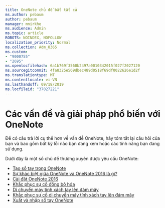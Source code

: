```yaml
---
title: OneNote chủ đề bắt tất cả
ms.author: pebaum
author: pebaum
manager: mnirkhe
ms.audience: Admin
ms.topic: article
ROBOTS: NOINDEX, NOFOLLOW
localization_priority: Normal
ms.collection: Adm_O365
ms.custom:
- "9000755"
- "2695"
ms.openlocfilehash: 6a1b769f3560b2497a0010342015f027f2027120
ms.sourcegitcommit: 4fa8325e569dbec489d0518f69df0022626e1d2f
ms.translationtype: MT
ms.contentlocale: vi-VN
ms.lasthandoff: 09/18/2019
ms.locfileid: "37027221"
---
```

# <a name="common-issues-and-resolutions-with-onenote"></a>Các vấn đề và giải pháp phổ biến với OneNote

Để có câu trả lời cụ thể hơn về vấn đề OneNote, hãy tóm tắt lại câu hỏi của bạn và bao gồm bất kỳ lỗi nào bạn đang xem hoặc các tính năng bạn đang sử dụng.

Dưới đây là một số chủ đề thường xuyên được yêu cầu OneNote:

- [Tạo sổ tay trong OneNote](https://support.office.com/article/create-a-notebook-in-onenote-6be33cf9-f7c3-4421-9d74-469a259952d3)
- [Sự khác biệt giữa OneNote và OneNote 2016 là gì?](https://support.office.com/article/a624e692-b78b-4c09-b07f-46181958118f)
- [Cài đặt OneNote 2016](https://support.office.com/article/c08068d8-b517-4464-9ff2-132cb9c45c08)
- [Khắc phục sự cố đồng bộ hóa](https://support.office.com/article/299495ef-66d1-448f-90c1-b785a6968d45)
- [Di chuyển máy tính xách tay lên đám mây](https://support.office.com/article/d5c28b91-7b9c-45be-8f0c-529bdbba019a)
- [Khắc phục sự cố di chuyển máy tính xách tay lên đám mây](https://support.office.com/article/70528107-11dc-4f3f-b695-b150059dfd78)
- [Xuất và nhập sổ tay OneNote](https://support.office.com/article/a4b60da5-8f33-464e-b1ba-b95ce540f309)